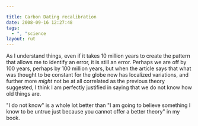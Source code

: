 ```yaml
---

title: Carbon Dating recalibration
date: 2008-09-16 12:27:48
tags:
  - ", "science
layout: rut
---
```


As I understand things, even if it takes 10 million years to create the pattern that allows me to identify an error, it is still an error.  Perhaps we are off by 100 years, perhaps by 100 million years, but when the article says that what was thought to be constant for the globe now has localized variations, and further more *might* not be at all correlated as the previous theory suggested, I think I am perfectly justified in saying that we do not know how old things are. 

"I do not know" is a whole lot better than "I am going to believe something I know to be untrue just because you cannot offer a better theory" in my book. 

